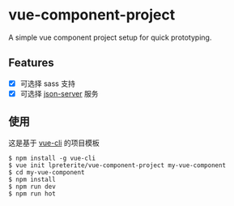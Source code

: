 # vue-component-project
A simple vue component project setup for quick prototyping.

## Features
- [x] 可选择 sass 支持
- [x] 可选择 [json-server](https://github.com/typicode/json-server) 服务

## 使用
这是基于 [vue-cli](https://github.com/vuejs/vue-cli) 的项目模板
```
$ npm install -g vue-cli
$ vue init lpreterite/vue-component-project my-vue-component
$ cd my-vue-component
$ npm install
$ npm run dev
$ npm run hot
```
